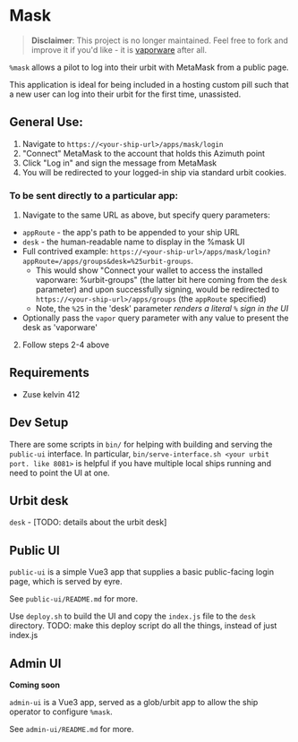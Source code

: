 # Mask

> **Disclaimer**: This project is no longer maintained. Feel free to fork and
improve it if you'd like - it is [vaporware](LICENSE) after all.

`%mask` allows a pilot to log into their urbit with MetaMask from a public
page.

This application is ideal for being included in a hosting custom pill such that a
new user can log into their urbit for the first time, unassisted.

## General Use:

1. Navigate to `https://<your-ship-url>/apps/mask/login`
2. "Connect" MetaMask to the account that holds this Azimuth point
3. Click "Log in" and sign the message from MetaMask
4. You will be redirected to your logged-in ship via standard urbit cookies.

### To be sent directly to a particular app:

1. Navigate to the same URL as above, but specify query parameters:
  - `appRoute` - the app's path to be appended to your ship URL
  - `desk` - the human-readable name to display in the %mask UI
  - Full contrived example:
  `https://<your-ship-url>/apps/mask/login?appRoute=/apps/groups&desk=%25urbit-groups`.
    - This would show "Connect your wallet to access the installed vaporware: %urbit-groups" (the latter bit here coming from the `desk` parameter) and upon successfully signing, would be redirected to `https://<your-ship-url>/apps/groups` (the `appRoute` specified)
    - Note, the `%25` in the 'desk' parameter _renders a literal `%` sign in the UI_
  - Optionally pass the `vapor` query parameter with any value to present the
  desk as 'vaporware'
2. Follow steps 2-4 above

## Requirements

- Zuse kelvin 412

## Dev Setup

There are some scripts in `bin/` for helping with building and serving the
`public-ui` interface. In particular, `bin/serve-interface.sh <your urbit port.
like 8081>` is helpful if you have multiple local ships running and need to
point the UI at one.

## Urbit desk

`desk` - [TODO: details about the urbit desk]

## Public UI

`public-ui` is a simple Vue3 app that supplies a basic public-facing login page,
which is served by eyre.

See `public-ui/README.md` for more.

Use `deploy.sh` to build the UI and copy the `index.js` file to the `desk`
directory. TODO: make this deploy script do all the things, instead of just
index.js

## Admin UI

**Coming soon**

`admin-ui` is a Vue3 app, served as a glob/urbit app to allow the ship operator
to configure `%mask`.

See `admin-ui/README.md` for more.
